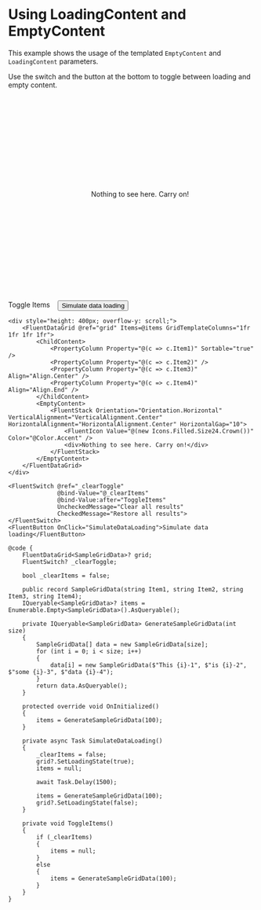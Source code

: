 # Using LoadingContent and EmptyContent

This example shows the usage of the templated `EmptyContent` and `LoadingContent` parameters.

Use the switch and the button at the bottom to toggle between loading and empty content.

<div style="height: 400px; overflow-y: scroll; border: 1px solid var(--neutral-stroke-rest); border-radius: 4px;">
    <div style="display: flex; flex-direction: column; align-items: center; justify-content: center; height: 100%;">
        <div style="display: flex; align-items: center; gap: 10px;">
            <svg width="24" height="24" fill="var(--accent-fill-rest)"><path d="M...Z"/></svg>
            <div>Nothing to see here. Carry on!</div>
        </div>
    </div>
</div>

<div style="margin-top: 1rem; display: flex; gap: 1rem;">
    <!-- Placeholder for Switch and Button -->
    <label>Toggle Items</label>
    <button>Simulate data loading</button>
</div>

```razor
<div style="height: 400px; overflow-y: scroll;">
    <FluentDataGrid @ref="grid" Items=@items GridTemplateColumns="1fr 1fr 1fr 1fr">
        <ChildContent>
            <PropertyColumn Property="@(c => c.Item1)" Sortable="true" />
            <PropertyColumn Property="@(c => c.Item2)" />
            <PropertyColumn Property="@(c => c.Item3)" Align="Align.Center" />
            <PropertyColumn Property="@(c => c.Item4)" Align="Align.End" />
        </ChildContent>
        <EmptyContent>
            <FluentStack Orientation="Orientation.Horizontal" VerticalAlignment="VerticalAlignment.Center" HorizontalAlignment="HorizontalAlignment.Center" HorizontalGap="10">
                <FluentIcon Value="@(new Icons.Filled.Size24.Crown())" Color="@Color.Accent" />
                <div>Nothing to see here. Carry on!</div>
            </FluentStack>
        </EmptyContent>
    </FluentDataGrid>
</div>

<FluentSwitch @ref="_clearToggle"
              @bind-Value="@_clearItems"
              @bind-Value:after="ToggleItems"
              UncheckedMessage="Clear all results"
              CheckedMessage="Restore all results">
</FluentSwitch>
<FluentButton OnClick="SimulateDataLoading">Simulate data loading</FluentButton>

@code {
    FluentDataGrid<SampleGridData>? grid;
    FluentSwitch? _clearToggle;

    bool _clearItems = false;

    public record SampleGridData(string Item1, string Item2, string Item3, string Item4);
    IQueryable<SampleGridData>? items = Enumerable.Empty<SampleGridData>().AsQueryable();

    private IQueryable<SampleGridData> GenerateSampleGridData(int size)
    {
        SampleGridData[] data = new SampleGridData[size];
        for (int i = 0; i < size; i++)
        {
            data[i] = new SampleGridData($"This {i}-1", $"is {i}-2", $"some {i}-3", $"data {i}-4");
        }
        return data.AsQueryable();
    }

    protected override void OnInitialized()
    {
        items = GenerateSampleGridData(100);
    }

    private async Task SimulateDataLoading()
    {
        _clearItems = false;
        grid?.SetLoadingState(true);
        items = null;

        await Task.Delay(1500);

        items = GenerateSampleGridData(100);
        grid?.SetLoadingState(false);
    }

    private void ToggleItems()
    {
        if (_clearItems)
        {
            items = null;
        }
        else
        {
            items = GenerateSampleGridData(100);
        }
    }
}
```